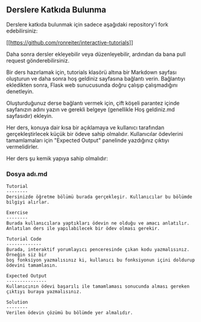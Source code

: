 Derslere Katkıda Bulunma
----------------------
Derslere katkıda bulunmak için sadece aşağıdaki repository'i fork edebilirsiniz:

[[https://github.com/ronreiter/interactive-tutorials]]

Daha sonra dersler ekleyebilir veya düzenleyebilir, ardından da bana pull request gönderebilirsiniz.

Bir ders hazırlamak için, tutorials klasörü altına bir Markdown sayfası oluşturun ve daha sonra hoş geldiniz sayfasına bağlantı verin. Bağlantıyı ekledikten sonra, Flask web sunucusunda doğru çalışıp çalışmadığını denetleyin.

Oluşturduğunuz derse bağlantı vermek için, çift köşeli parantez içinde sayfanızın adını yazın ve gerekli belgeye (genellikle Hoş geldiniz.md sayfasıdır) ekleyin.

Her ders, konuya dair kısa bir açıklamaya ve kullanıcı tarafından gerçekleştirlecek küçük bir ödeve sahip olmalıdır. Kullanıcılar ödevlerini tamamlamaları için "Expected Output" panelinde yazdığınız çıktıyı vermelidirler.

Her ders şu kemik yapıya sahip olmalıdır:

### Dosya adı.md

    Tutorial
    --------
    Dersinizde öğretme bölümü burada gerçekleşir. Kullanıcılar bu bölümde bilgiyi alırlar.

    Exercise
    --------
    Burada kullanıcılara yaptıkları ödevin ne olduğu ve amacı anlatılır. Anlatılan ders ile yapılabilecek bir ödev olması gerekir.

    Tutorial Code
    -------------
    Burada, interaktif yorumlayıcı penceresinde çıkan kodu yazmalısınız. Örneğin siz bir
    boş fonksiyon yazmalısınız ki, kullanıcı bu fonksiyonun içini doldurup ödevini tamamlasın.

    Expected Output
    ---------------
    Kullanıcının ödevi başarılı ile tamamlaması sonucunda alması gereken çıktıyı buraya yazmalısınız.

    Solution
    --------
    Verilen ödevin çözümü bu bölümde yer almalıdır.

